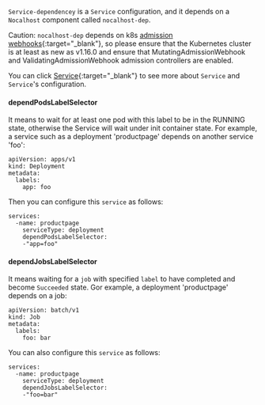 `Service-dependencey` is a `Service` configuration, and it depends on a `Nocalhost` component called `nocalhost-dep`. 

Caution: `nocalhost-dep` depends on k8s [admission webhooks](https://kubernetes.io/docs/reference/access-authn-authz/extensible-admission-controllers/){:target="_blank"}, so please ensure that the Kubernetes cluster is at least as new as v1.16.0 and ensure that MutatingAdmissionWebhook and ValidatingAdmissionWebhook admission controllers are enabled.


You can click [Service](https://nocalhost.dev/Concepts/service){:target="_blank"} to see more about `Service` and `Service`'s configuration.





#### dependPodsLabelSelector

It means to wait for at least one pod with this label to be in the RUNNING state, otherwise the Service will wait under init container state. For example, a service such as a deployment 'productpage' depends on another service 'foo':

```
apiVersion: apps/v1
kind: Deployment
metadata:
  labels:
    app: foo
```



Then you can configure this `service` as follows:

```
services:
  -name: productpage
    serviceType: deployment
    dependPodsLabelSelector:
    -"app=foo"
```



#### dependJobsLabelSelector

It means waiting for a `job` with specified `label` to have completed and become `Succeeded` state. Gor example, a deployment 'productpage' depends on a job:

```
apiVersion: batch/v1
kind: Job
metadata:
  labels:
    foo: bar
```



You can also configure this `service` as follows:

```
services:
  -name: productpage
    serviceType: deployment
    dependJobsLabelSelector:
    -"foo=bar"
```




